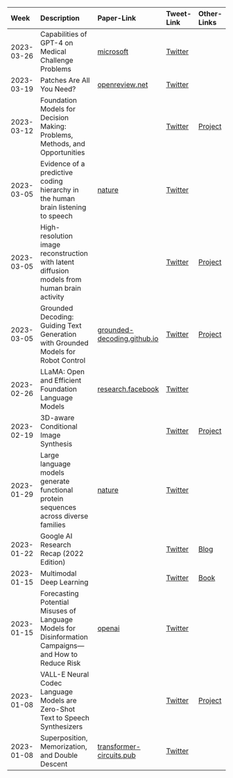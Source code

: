 | Week       | Description                                                                                          | Paper-Link                                                                                                                                             | Tweet-Link                                                                                       | Other-Links                                                                         |
|:-----------|:-----------------------------------------------------------------------------------------------------|:-------------------------------------------------------------------------------------------------------------------------------------------------------|:-------------------------------------------------------------------------------------------------|:------------------------------------------------------------------------------------|
| 2023-03-26 | Capabilities of GPT-4 on Medical Challenge Problems                                                  | [microsoft](https://www.microsoft.com/en-us/research/publication/capabilities-of-gpt-4-on-medical-challenge-problems/)                                 | [Twitter](https://twitter.com/dair_ai/status/1639991720224989188?s=20)                           |                                                                                     |
| 2023-03-19 | Patches Are All You Need?                                                                            | [openreview.net](https://openreview.net/forum?id=rAnB7JSMXL)                                                                                           | [Twitter](https://twitter.com/dair_ai/status/1637456927784329218?s=20)                           |                                                                                     |
| 2023-03-12 | Foundation Models for Decision Making: Problems, Methods, and Opportunities                          |                                                                                                                                                        | [Twitter](https://twitter.com/dair_ai/status/1634919232650760192?s=20)                           | [Project](https://arxiv.org/abs/2303.04129)                                         |
| 2023-03-05 | Evidence of a predictive coding hierarchy in the human brain listening to speech                     | [nature](https://www.nature.com/articles/s41562-022-01516-2?utm_source=twitter&utm_medium=organic_social&utm_campaign=evergreen&utm_content=animation) | [Twitter](https://twitter.com/dair_ai/status/1632383315029180416?s=20)                           |                                                                                     |
| 2023-03-05 | High-resolution image reconstruction with latent diffusion models from human brain activity          |                                                                                                                                                        | [Twitter](https://twitter.com/dair_ai/status/1632383323086487554?s=20)                           | [Project](https://sites.google.com/view/stablediffusion-with-brain/)                |
| 2023-03-05 | Grounded Decoding: Guiding Text Generation with Grounded Models for Robot Control                    | [grounded-decoding.github.io](https://grounded-decoding.github.io/paper.pdf)                                                                           | [Twitter](https://twitter.com/dair_ai/status/1632383325036740610?s=20)                           | [Project](https://grounded-decoding.github.io/)                                     |
| 2023-02-26 | LLaMA: Open and Efficient Foundation Language Models                                                 | [research.facebook](https://research.facebook.com/publications/llama-open-and-efficient-foundation-language-models/)                                   | [Twitter](https://twitter.com/dair_ai/status/1629845535946420226?s=20)                           |                                                                                     |
| 2023-02-19 | 3D-aware Conditional Image Synthesis                                                                 |                                                                                                                                                        | [Twitter](https://twitter.com/dair_ai/status/1627671317355831296?s=20)                           | [Project](https://www.cs.cmu.edu/~pix2pix3D/)                                       |
| 2023-01-29 | Large language models generate functional protein sequences across diverse families                  | [nature](https://www.nature.com/articles/s41587-022-01618-2)                                                                                           | [Twitter](https://twitter.com/dair_ai/status/1619719404618645511?s=20&t=ygX07dsAPDF8_jwrxZIo1Q)  |                                                                                     |
| 2023-01-22 | Google AI Research Recap (2022 Edition)                                                              |                                                                                                                                                        | [Twitter](https://twitter.com/JeffDean/status/1615796030611820545?s=20&t=vUEC8AZmrOJnVxuYIEJs5A) | [Blog](https://ai.googleblog.com/2023/01/google-research-2022-beyond-language.html) |
| 2023-01-15 | Multimodal Deep Learning                                                                             |                                                                                                                                                        | [Twitter](https://twitter.com/dair_ai/status/1614676682555670528?s=20&t=3GITA7PeX7pGwrqvt97bYQ)  | [Book](https://arxiv.org/abs/2301.04856)                                            |
| 2023-01-15 | Forecasting Potential Misuses of Language Models for Disinformation Campaigns—and How to Reduce Risk | [openai](https://openai.com/blog/forecasting-misuse/)                                                                                                  | [Twitter](https://twitter.com/dair_ai/status/1614676684984156160?s=20&t=3GITA7PeX7pGwrqvt97bYQ)  |                                                                                     |
| 2023-01-08 | VALL-E Neural Codec Language Models are Zero-Shot Text to Speech Synthesizers                        |                                                                                                                                                        | [Twitter](https://twitter.com/dair_ai/status/1612153097962328067?s=20&t=ChwZWzSmoRlZKnD54fsV6w)  | [Project](https://valle-demo.github.io/)                                            |
| 2023-01-08 | Superposition, Memorization, and Double Descent                                                      | [transformer-circuits.pub](https://transformer-circuits.pub/2023/toy-double-descent/index.html)                                                        | [Twitter](https://twitter.com/dair_ai/status/1612153108460892160?s=20&t=ChwZWzSmoRlZKnD54fsV6w)  |                                                                                     |